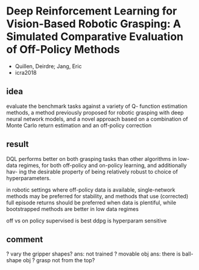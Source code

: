 # Deep Reinforcement Learning for Vision-Based Robotic Grasping: A Simulated Comparative Evaluation of Off-Policy Methods
* Quillen, Deirdre; Jang, Eric
* icra2018

## idea
evaluate  the  benchmark  tasks  against  a  variety  of  Q-
function  estimation  methods,  a  method  previously  proposed
for  robotic  grasping  with  deep  neural  network  models,  and
a  novel  approach  based  on  a  combination  of  Monte  Carlo
return  estimation  and  an  off-policy  correction

## result
DQL performs better on both
grasping tasks than other algorithms in low-data regimes, for
both off-policy and on-policy learning, and additionally hav-
ing the desirable property of being relatively robust to choice
of hyperparameters.

 in  robotic
settings  where  off-policy  data  is  available,  single-network
methods may be preferred for stability, and methods that use
(corrected) full episode returns should be preferred when data
is  plentiful,  while  bootstrapped  methods  are  better  in  low
data regimes

off vs on policy
supervised is best
ddpg is hyperparam sensitive

## comment
? vary the gripper shapes?
  ans: not trained
? movable obj
  ans: there is ball-shape obj
? grasp not from the top?
